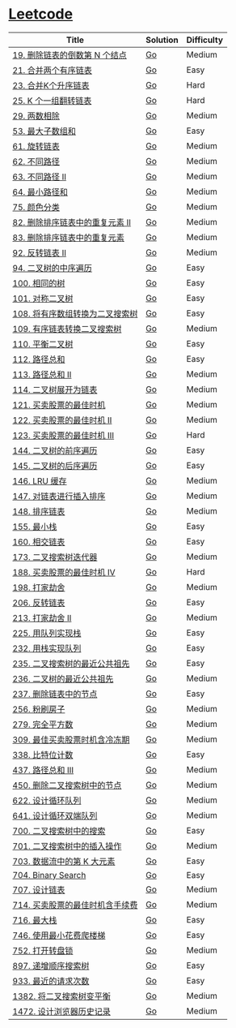 # [Leetcode](https://leetcode.com/)

| Title | Solution | Difficulty |
| --- | --- | --- |
[19. 删除链表的倒数第 N 个结点](https://leetcode-cn.com/problems/remove-nth-node-from-end-of-list/) | [Go](x-go-lc/19-remove-nth-node-from-end-of-list/remove_nth_node.go) | Medium     |
[21. 合并两个有序链表](https://leetcode-cn.com/problems/merge-two-sorted-lists/) | [Go](x-go-lc/21-merge-two-sorted-lists/merge_two_sorted_lists.go) | Easy     |
[23. 合并K个升序链表](https://leetcode-cn.com/problems/merge-k-sorted-lists/) | [Go](x-go-lc/23-merge-k-sorted-lists/merge_k_sorted_lists.go) | Hard     |
[25. K 个一组翻转链表](https://leetcode-cn.com/problems/reverse-nodes-in-k-group/) | [Go](x-go-lc/25-reverse-nodes-in-k-group/reverse_nodes_in_k_group.go) | Hard     |
[29. 两数相除](https://leetcode-cn.com/problems/divide-two-integers/) | [Go](x-go-lc/29-divide-two-integers/divide_two_integers.go) | Medium |
[53. 最大子数组和](https://leetcode-cn.com/problems/maximum-subarray/)                                                      | [Go](x-go-lc/53-maximum-subarray/maximum_subarray.go)                                       | Easy     |
[61. 旋转链表](https://leetcode-cn.com/problems/rotate-list/) | [Go](x-go-lc/61-rotate-list/rotate_list.go) | Medium     |
[62. 不同路径](https://leetcode-cn.com/problems/minimum-path-sum/)                                                        | [Go](x-go-lc/62-unique-paths/unique_path.go)                                             | Medium     |
[63. 不同路径 II](https://leetcode-cn.com/problems/unique-paths-ii/)                                                      | [Go](x-go-lc/63-unique-paths-ii/unique_path_ii.go)                                       | Medium     |
[64. 最小路径和](https://leetcode-cn.com/problems/minimum-path-sum/)                                                      | [Go](x-go-lc/64-minimum-path-sum/min_path_sum.go)                                        | Medium     |
[75. 颜色分类](https://leetcode.cn/problems/sort-colors) | [Go](x-go-lc/75-sort-colors/sort_colors.go) | Medium     |
[82. 删除排序链表中的重复元素 II](https://leetcode-cn.com/problems/remove-duplicates-from-sorted-list-ii/) | [Go](x-go-lc/82-remove-duplicates-from-sorted-list-ii/remove_duplicates_ii.go) | Medium     |
[83. 删除排序链表中的重复元素](https://leetcode-cn.com/problems/remove-duplicates-from-sorted-list/) | [Go](x-go-lc/83-remove-duplicates-from-sorted-list/remove_duplicates.go) | Medium     |
[92. 反转链表 II](https://leetcode-cn.com/problems/reverse-linked-list-ii/) | [Go](x-go-lc/92_reverse-linked-list-ii/reverse_linked_list_ii.go) | Medium     |
[94. 二叉树的中序遍历](https://leetcode-cn.com/problems/binary-tree-inorder-traversal/) | [Go](x-go-lc/94-binary-tree-inorder-traversal/inorder.go) | Easy     |
[100. 相同的树](https://leetcode-cn.com/problems/same-tree/) | [Go](x-go-lc/100-same-tree/same_tree.go) | Easy     |
[101. 对称二叉树](https://leetcode-cn.com/problems/symmetric-tree/) | [Go](x-go-lc/101-symmetric-tree/symmetric_tree.go) | Easy     |
[108. 将有序数组转换为二叉搜索树](https://leetcode-cn.com/problems/convert-sorted-array-to-binary-search-tree/)            | [Go](x-go-lc/108-convert-sorted-array-to-binary-search-tree/convert_array_to_bst.go) | Easy     |
[109. 有序链表转换二叉搜索树](https://leetcode-cn.com/problems/convert-sorted-list-to-binary-search-tree/)            | [Go](x-go-lc/1382-balance-a-binary-search-tree/balance_bst.go) | Medium     |
[110. 平衡二叉树](https://leetcode-cn.com/problems/balanced-binary-tree/) | [Go](x-go-lc/110-balanced-binary-tree/balanced_binary_tree.go)     | Easy     |
[112. 路径总和](https://leetcode-cn.com/problems/path-sum/) | [Go](x-go-lc/112-path-sum/path_sum.go) | Easy     |
[113. 路径总和 II](https://leetcode-cn.com/problems/path-sum-ii/) | [Go](x-go-lc/113-path-sum-ii/path_sum_ii.go) | Medium     |
[114. 二叉树展开为链表](https://leetcode-cn.com/problems/flatten-binary-tree-to-linked-list/) | [Go](x-go-lc/114-flatten-binary-tree-to-linked-list/flatten_binary_tree_to_linked_list.go)     | Medium     |
[121. 买卖股票的最佳时机](https://leetcode-cn.com/problems/best-time-to-buy-and-sell-stock/)                              | [Go](x-go-lc/121-best-time-to-buy-and-sell-stock/sell_stock.go)                          | Medium     |
[122. 买卖股票的最佳时机 II](https://leetcode-cn.com/problems/best-time-to-buy-and-sell-stock-ii/)                        | [Go](x-go-lc/122-best-time-to-buy-and-sell-stock-ii/sell_stock_ii.go)                    | Medium     |
[123. 买卖股票的最佳时机 III](https://leetcode-cn.com/problems/best-time-to-buy-and-sell-stock-iii/)                      | [Go](x-go-lc/123-best-time-to-buy-and-sell-stock-iii/sell_stock_iii.go)                  | Hard       |
[144. 二叉树的前序遍历](https://leetcode-cn.com/problems/binary-tree-preorder-traversal/) | [Go](x-go-lc/144-binary-tree-preorder-traversal/preorder.go) | Easy     |
[145. 二叉树的后序遍历](https://leetcode-cn.com/problems/binary-tree-postorder-traversal/) | [Go](x-go-lc/145-binary-tree-postorder-traversal/postorder.go) | Easy     |
[146. LRU 缓存](https://leetcode-cn.com/problems/lru-cache/)                         | [Go](x-go-lc/146-lru-cache/lru_cache.go)                           | Medium     |
[147. 对链表进行插入排序](https://leetcode-cn.com/problems/insertion-sort-list/) | [Go](x-go-lc/147-insertion-sort-list/insertion_sort_list.go) | Medium     |
[148. 排序链表](https://leetcode-cn.com/problems/sort-list/) | [Go](x-go-lc/148-sort-list/sort_list.go) | Medium     |
[155. 最小栈](https://leetcode-cn.com/problems/min-stack/)                           | [Go](x-go-lc/155-min-stack/min_stack.go)                             | Easy       |
[160. 相交链表](https://leetcode-cn.com/problems/intersection-of-two-linked-lists/) | [Go](x-go-lc/160-intersection-of-two-linked-lists/intersection_linked_list.go) | Easy     |
[173. 二叉搜索树迭代器](https://leetcode-cn.com/problems/binary-search-tree-iterator/)            | [Go](x-go-lc/225-implement-stack-using-queues/stack_using_queues.go) | Medium     |
[188. 买卖股票的最佳时机 IV](https://leetcode-cn.com/problems/best-time-to-buy-and-sell-stock-iv/)                        | [Go](x-go-lc/188-best-time-to-buy-and-sell-stock-iv/sell_stock_iv.go)                    | Hard       |
[198. 打家劫舍](https://leetcode-cn.com/problems/house-robber/)                                                           | [Go](x-go-lc/198-house-robber/robber.go)                                                 | Medium     |
[206. 反转链表](https://leetcode-cn.com/problems/reverse-linked-list/) | [Go](x-go-lc/206-reverse-linked-list/reverse_linked_list.go) | Easy     |
[213. 打家劫舍 II](https://leetcode-cn.com/problems/house-robber-ii/)                                                     | [Go](x-go-lc/213-house-robber-ii/robber_next.go)                                         | Medium     |
[225. 用队列实现栈](https://leetcode-cn.com/problems/implement-stack-using-queues/)  | [Go](x-go-lc/225-implement-stack-using-queues/stack_using_queues.go) | Easy       |
[232. 用栈实现队列](https://leetcode-cn.com/problems/implement-queue-using-stacks/)  | [Go](x-go-lc/232-implement-queue-using-stacks/queue_using_stack.go)  | Easy       |
[235. 二叉搜索树的最近公共祖先](https://leetcode-cn.com/problems/lowest-common-ancestor-of-a-binary-search-tree/)            | [Go](x-go-lc/235-lowest-common-ancestor-of-a-binary-search-tree/search_ancestor_bst.go) | Easy     |
[236. 二叉树的最近公共祖先](https://leetcode-cn.com/problems/lowest-common-ancestor-of-a-binary-tree/) | [Go](x-go-lc/236-lowest-common-ancestor-of-a-binary-tree/search_ancestor.go)     | Medium     |
[237. 删除链表中的节点](https://leetcode-cn.com/problems/delete-node-in-a-linked-list/) | [Go](x-go-lc/237-delete-node-in-a-linked-list/delete_node.go) | Easy     |
[256. 粉刷房子](https://leetcode-cn.com/problems/paint-house/)                                                            | [Go](x-go-lc/256-paint-house/paint_house.go)                                             | Medium     |
[279. 完全平方数](https://leetcode-cn.com/problems/perfect-squares/)         | [Go](x-go-lc/279-perfect-squares/perfect_squares.go)    | Medium     |
[309. 最佳买卖股票时机含冷冻期](https://leetcode-cn.com/problems/best-time-to-buy-and-sell-stock-with-cooldown/)          | [Go](x-go-lc/309-best-time-to-buy-and-sell-stock-with-cooldown/sell_stock_cooldown.go)   | Medium     |
[338. 比特位计数](https://leetcode-cn.com/problems/counting-bits/) | [Go](x-go-lc/338-counting-bits/counting_bits.go) | Easy     |
[437. 路径总和 III](https://leetcode-cn.com/problems/path-sum-iii/) | [Go](x-go-lc/437-path-sum-iii/path_sum_iii.go) | Medium     |
[450. 删除二叉搜索树中的节点](https://leetcode-cn.com/problems/delete-node-in-a-bst/)             | [Go](x-go-lc/450-delete-node-in-a-bst/delete_bst.go)                 | Medium     |
[622. 设计循环队列](https://leetcode-cn.com/problems/design-circular-queue/) | [Go](x-go-lc/622-design-circular-queue/circle_queue.go) | Medium     |
[641. 设计循环双端队列](https://leetcode-cn.com/problems/design-circular-deque/)         | [Go](x-go-lc/641-design-circular-deque/design_circular_deque.go)    | Medium     |
[700. 二叉搜索树中的搜索](https://leetcode-cn.com/problems/search-in-a-binary-search-tree/)       | [Go](x-go-lc/700-search-in-a-binary-search-tree/search_bst.go)       | Easy       |
[701. 二叉搜索树中的插入操作](https://leetcode-cn.com/problems/insert-into-a-binary-search-tree/) | [Go](x-go-lc/701-insert-into-a-binary-search-tree/insert_bst.go)     | Medium     |
[703. 数据流中的第 K 大元素](https://leetcode-cn.com/problems/kth-largest-element-in-a-stream/) | [Go](x-go-lc/703-kth-largest-element-in-a-stream/element_in_a_stream.go) | Easy     |
[704. Binary Search](https://leetcode-cn.com/problems/binary-search/) | [Go](src/go/704-binary-search/binary_search.go) | Easy       |
[707. 设计链表](https://leetcode-cn.com/problems/design-linked-list/) | [Go](x-go-lc/707-design-linked-list/design_linked_list.go) | Medium     |
[714. 买卖股票的最佳时机含手续费](https://leetcode-cn.com/problems/best-time-to-buy-and-sell-stock-with-transaction-fee/) | [Go](x-go-lc/714-best-time-to-buy-and-sell-stock-with-transaction-fee/sell_stock_fee.go) | Medium     |
[716. 最大栈](https://leetcode-cn.com/problems/max-stack/)                           | [Go](x-go-lc/716-max-stack/max_stack.go)                             | Easy       |
[746. 使用最小花费爬楼梯](https://leetcode-cn.com/problems/min-cost-climbing-stairs/)                                     | [Go](x-go-lc/746-min-cost-climbing-stairs/min_stairs.go)                                 | Easy       |
[752. 打开转盘锁](https://leetcode-cn.com/problems/open-the-lock/)           | [Go](x-go-lc/752-open-the-lock/open_lock.go)            | Medium     |
[897. 递增顺序搜索树](https://leetcode-cn.com/problems/increasing-order-search-tree/)            | [Go](x-go-lc/897-increasing-order-search-tree/increasing_order_search_tree.go) | Easy     |
[933. 最近的请求次数](https://leetcode-cn.com/problems/number-of-recent-calls/)         | [Go](x-go-lc/933-number-of-recent-calls/number_of_recent_calls.go)    | Easy     |
[1382. 将二叉搜索树变平衡](https://leetcode-cn.com/problems/balance-a-binary-search-tree/)            | [Go](x-go-lc/1382-balance-a-binary-search-tree/balance_bst.go) | Medium     |
[1472. 设计浏览器历史记录](https://leetcode-cn.com/problems/design-browser-history/) | [Go](x-go-lc/1472-design-browser-history/broser_history.go)          | Medium     |